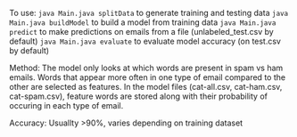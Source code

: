 To use:
`java Main.java splitData` to generate training and testing data
`java Main.java buildModel` to build a model from training data
`java Main.java predict` to make predictions on emails from a file (unlabeled_test.csv by default)
`java Main.java evaluate` to evaluate model accuracy (on test.csv by default)

Method:
The model only looks at which words are present in spam vs ham emails.
Words that appear more often in one type of email compared to the other are selected as features.
In the model files (cat-all.csv, cat-ham.csv, cat-spam.csv), feature words are stored along with their probability of occuring in each type of email.

Accuracy:
Usuallty >90%, varies depending on training dataset